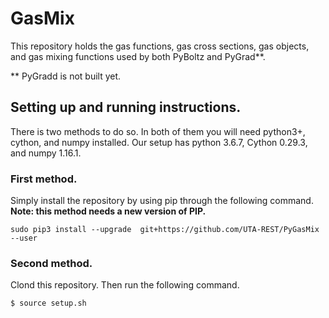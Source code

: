 # GasMix
This repository holds the gas functions, gas cross sections, gas objects, and gas mixing functions used by both PyBoltz and PyGrad**.

** PyGradd is not built yet.

## Setting up and running instructions.
There is two methods to do so. In both of them you will need python3+, cython, and numpy installed. Our setup has python 3.6.7, Cython 0.29.3, and numpy 1.16.1.

### First method.
Simply install the repository by using pip through the following command. **Note: this method needs a new version of PIP.**
```
sudo pip3 install --upgrade  git+https://github.com/UTA-REST/PyGasMix --user
```

### Second method.
Clond this repository. Then run the following command. 
```
$ source setup.sh
```
